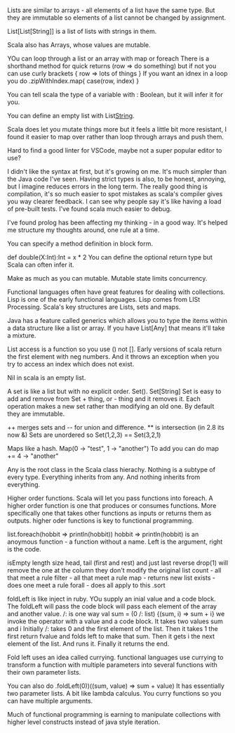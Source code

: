 Lists are similar to arrays  - all elements of a list have the same type. But they are immutable so elements of a list cannot be changed by assignment.

List[List[String]] is a list of lists with strings in them.

Scala also has Arrays, whose values are mutable.

YOu can loop through a list or an array with map or foreach
There is a shorthand method for quick returns (row => do something) but if not you can use curly brackets { row => lots of things }
If you want an idnex in a loop you do .zipWithIndex.map{ case(row, index) }

You can tell scala the type of a variable with : Boolean, but it will infer it for you.

You can define an empty list with List[String]().

Scala does let you mutate things more but it feels a little bit more resistant, I found it easier to map over rather than loop through arrays and push them.

Hard to find a good linter for VSCode, maybe not a super popular editor to use?

I didn't like the syntax at first, but it's growing on me. It's much simpler than the Java code I've seen.
Having strict types is also, to be honest, annoying, but I imagine reduces errors in the long term.
The really good thing is compilation, it's so much easier to spot mistakes as scala's compiler gives you way clearer feedback. I can see why people say it's like having a load of pre-built tests. I've found scala much easier to debug.

I've found prolog has been affecting my thinking - in a good way. It's helped me structure my thoughts around, one rule at a time.

You can specify a method definition in block form.

def double(X:Int):Int = x * 2
You can define the optional return type  but Scala can often infer it.

Make as much as you can mutable. Mutable state limits concurrency.

Functional languages often have great features for dealing with collections. Lisp is one of the early functional languages. Lisp comes from LISt Processing.
Scala's key structures are Lists, sets and maps.

Java has a feature called generics which allows you to type the items within a data structure like a list or array. If you have List[Any] that means it'll take a mixture.

List access is a function so you use () not []. Early versions of scala return the first element with neg numbers. And it throws an exception when you try to access an index which does not exist.

Nil in scala is an empty list.

A set is like a list but with no explicit order. Set().
Set[String]
Set is easy to add and remove from Set + thing, or - thing and it removes it.
Each operation makes a new set rather than modifying an old one. By default they are immutable.

++ merges sets and -- for union and difference.
** is intersection (in 2.8 its now &)
Sets are unordered so Set(1,2,3) == Set(3,2,1)


Maps like a hash. Map(0 -> "test", 1 -> "another")
To add you can do map += 4 -> "another"

Any is the root class in the Scala class hierachy.
Nothing is a subtype of every type.
Everything inherits from any. And nothing inherits from everything.

Higher order functions. Scala will let you pass functions into foreach. A higher order function is one that produces or consumes functions. More specifically one that takes other functions as inputs or returns them as outputs.
higher oder functions is key to functional programming.

list.foreach(hobbit => println(hobbit))
hobbit => println(hobbit)
is an anoymous function - a function without a name. Left is the argument, right is the code.

isEmpty
length
size
head, tail (first and rest)
and just last
reverse
drop(1) will remove the one at the column they don't modify the original list
count - all that meet a rule
filter - all that meet a rule
map - returns new list
exists - does one meet a rule
forall - does all apply to this
.sort

foldLeft is like inject in ruby. YOu supply an inial value and a code block. The foldLeft will pass the code block will pass each element of the array and another value. /: is one way
val sum = (0 /: list) {(sum, i) => sum + i}
we invoke the operator with a value and a code block. It takes two values sum and i
Initially /: takes 0 and the first element of the list.
Then it takes 1 the first return fvalue and folds left to make that sum. Then it gets i the next element of the list. And runs it.
Finally it returns the end.

Fold left uses an idea called currying. functional languages use currying to transform a function with multiple parameters into several functions with their own parameter lists.

You can also do .foldLeft(0))((sum, value) => sum + value)
It has essentially two parameter lists. A bit like lambda calculus. You curry functions so you can have multiple arguments.

Much of functional programming is earning to manipulate collections with higher level constructs instead of java style iteration.